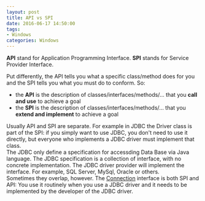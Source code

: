 ```yaml
---
layout: post
title: API vs SPI
date: 2016-06-17 14:50:00
tags:
- Windows
categories: Windows
---
```


**API** stand for Application Programming Interface. **SPI** stands for Service Provider Interface.

Put differently, the API tells you what a specific class/method does for you and the SPI tells you what you must do to conform. So:

* the **API** is the description of classes/interfaces/methods/... that you **call and use** to achieve a goal
* the **SPI** is the description of classes/interfaces/methods/... that you **extend and implement** to achieve a goal

Usually API and SPI are separate. For example in JDBC the Driver class is part of the SPI: if you simply want to use JDBC, you don't need to use it directly, but everyone who implements a JDBC driver must implement that class.      
The JDBC only define a specification for accessding Data Base via Java language. The JDBC specification is a collection of interface, with no concrete implementation. The JDBC driver provider will implement the interface. For example, SQL Server, MySql, Oracle or others.        
Sometimes they overlap, however. The [Connection](http://java.sun.com/javase/6/docs/api/java/sql/Connection.html) interface is both SPI and API: You use it routinely when you use a JDBC driver and it needs to be implemented by the developer of the JDBC driver.
